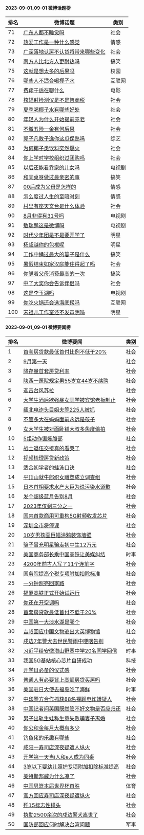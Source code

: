 #### 2023-09-01_09-01  微博话题榜

| 排名 | 微博话题 | 类别 |
| --- | --- | --- |
| 71 | [广东人都不睡觉吗](https://s.weibo.com/weibo?q=%23%E5%B9%BF%E4%B8%9C%E4%BA%BA%E9%83%BD%E4%B8%8D%E7%9D%A1%E8%A7%89%E5%90%97%23) | 社会|1 |
| 72 | [热爱工作是一种什么感觉](https://s.weibo.com/weibo?q=%23%E7%83%AD%E7%88%B1%E5%B7%A5%E4%BD%9C%E6%98%AF%E4%B8%80%E7%A7%8D%E4%BB%80%E4%B9%88%E6%84%9F%E8%A7%89%23) | 情感|5 |
| 73 | [广深落地认房不认贷将带来哪些变化](https://s.weibo.com/weibo?q=%23%E5%B9%BF%E6%B7%B1%E8%90%BD%E5%9C%B0%E8%AE%A4%E6%88%BF%E4%B8%8D%E8%AE%A4%E8%B4%B7%E5%B0%86%E5%B8%A6%E6%9D%A5%E5%93%AA%E4%BA%9B%E5%8F%98%E5%8C%96%23) | 社会|1 |
| 74 | [南方人比北方人更耐热吗](https://s.weibo.com/weibo?q=%23%E5%8D%97%E6%96%B9%E4%BA%BA%E6%AF%94%E5%8C%97%E6%96%B9%E4%BA%BA%E6%9B%B4%E8%80%90%E7%83%AD%E5%90%97%23) | 搞笑|140 |
| 75 | [这就是想太多的后果吗](https://s.weibo.com/weibo?q=%23%E8%BF%99%E5%B0%B1%E6%98%AF%E6%83%B3%E5%A4%AA%E5%A4%9A%E7%9A%84%E5%90%8E%E6%9E%9C%E5%90%97%23) | 校园|514 |
| 76 | [哪些人不适合喝椰子水](https://s.weibo.com/weibo?q=%23%E5%93%AA%E4%BA%9B%E4%BA%BA%E4%B8%8D%E9%80%82%E5%90%88%E5%96%9D%E6%A4%B0%E5%AD%90%E6%B0%B4%23) | 互联网|138 |
| 77 | [费翔于适在聊什么](https://s.weibo.com/weibo?q=%23%E8%B4%B9%E7%BF%94%E4%BA%8E%E9%80%82%E5%9C%A8%E8%81%8A%E4%BB%80%E4%B9%88%23) | 电影|100 |
| 78 | [核辐射检测仪是不是智商税](https://s.weibo.com/weibo?q=%23%E6%A0%B8%E8%BE%90%E5%B0%84%E6%A3%80%E6%B5%8B%E4%BB%AA%E6%98%AF%E4%B8%8D%E6%98%AF%E6%99%BA%E5%95%86%E7%A8%8E%23) | 社会|1 |
| 79 | [夏季喝椰子水有哪些好处](https://s.weibo.com/weibo?q=%23%E5%A4%8F%E5%AD%A3%E5%96%9D%E6%A4%B0%E5%AD%90%E6%B0%B4%E6%9C%89%E5%93%AA%E4%BA%9B%E5%A5%BD%E5%A4%84%23) | 社会|1 |
| 80 | [年轻人为什么开始提前养老](https://s.weibo.com/weibo?q=%23%E5%B9%B4%E8%BD%BB%E4%BA%BA%E4%B8%BA%E4%BB%80%E4%B9%88%E5%BC%80%E5%A7%8B%E6%8F%90%E5%89%8D%E5%85%BB%E8%80%81%23) | 社会|1 |
| 81 | [不缴五险一金有何后果](https://s.weibo.com/weibo?q=%23%E4%B8%8D%E7%BC%B4%E4%BA%94%E9%99%A9%E4%B8%80%E9%87%91%E6%9C%89%E4%BD%95%E5%90%8E%E6%9E%9C%23) | 社会|1 |
| 82 | [郭子凡敖子逸你这瓜保熟吗](https://s.weibo.com/weibo?q=%23%E9%83%AD%E5%AD%90%E5%87%A1%E6%95%96%E5%AD%90%E9%80%B8%E4%BD%A0%E8%BF%99%E7%93%9C%E4%BF%9D%E7%86%9F%E5%90%97%23) | 综艺|102 |
| 83 | [为何椰子类饮料突然爆火](https://s.weibo.com/weibo?q=%23%E4%B8%BA%E4%BD%95%E6%A4%B0%E5%AD%90%E7%B1%BB%E9%A5%AE%E6%96%99%E7%AA%81%E7%84%B6%E7%88%86%E7%81%AB%23) | 社会|1 |
| 84 | [你上学时学校组织过团购吗](https://s.weibo.com/weibo?q=%23%E4%BD%A0%E4%B8%8A%E5%AD%A6%E6%97%B6%E5%AD%A6%E6%A0%A1%E7%BB%84%E7%BB%87%E8%BF%87%E5%9B%A2%E8%B4%AD%E5%90%97%23) | 社会|1 |
| 85 | [以后还能看乔家的儿女吗](https://s.weibo.com/weibo?q=%23%E4%BB%A5%E5%90%8E%E8%BF%98%E8%83%BD%E7%9C%8B%E4%B9%94%E5%AE%B6%E7%9A%84%E5%84%BF%E5%A5%B3%E5%90%97%23) | 电视剧|101 |
| 86 | [和同桌呀做过最亲密的事](https://s.weibo.com/weibo?q=%23%E5%92%8C%E5%90%8C%E6%A1%8C%E5%91%80%E5%81%9A%E8%BF%87%E6%9C%80%E4%BA%B2%E5%AF%86%E7%9A%84%E4%BA%8B%23) | 搞笑|140 |
| 87 | [00后成为父母是怎样的](https://s.weibo.com/weibo?q=%2300%E5%90%8E%E6%88%90%E4%B8%BA%E7%88%B6%E6%AF%8D%E6%98%AF%E6%80%8E%E6%A0%B7%E7%9A%84%23) | 情感|5 |
| 88 | [怎么度过人生的至暗时刻](https://s.weibo.com/weibo?q=%23%E6%80%8E%E4%B9%88%E5%BA%A6%E8%BF%87%E4%BA%BA%E7%94%9F%E7%9A%84%E8%87%B3%E6%9A%97%E6%97%B6%E5%88%BB%23) | 情感|5 |
| 89 | [村里有座天文台是什么体验](https://s.weibo.com/weibo?q=%23%E6%9D%91%E9%87%8C%E6%9C%89%E5%BA%A7%E5%A4%A9%E6%96%87%E5%8F%B0%E6%98%AF%E4%BB%80%E4%B9%88%E4%BD%93%E9%AA%8C%23) | 社会|1 |
| 90 | [8月非得有31号吗](https://s.weibo.com/weibo?q=%238%E6%9C%88%E9%9D%9E%E5%BE%97%E6%9C%8931%E5%8F%B7%E5%90%97%23) | 电视剧|101-国产剧|101021 |
| 91 | [敖瑞鹏这是微博吗](https://s.weibo.com/weibo?q=%23%E6%95%96%E7%91%9E%E9%B9%8F%E8%BF%99%E6%98%AF%E5%BE%AE%E5%8D%9A%E5%90%97%23) | 电视剧|101 |
| 92 | [时代少年团是不是要开学了](https://s.weibo.com/weibo?q=%23%E6%97%B6%E4%BB%A3%E5%B0%91%E5%B9%B4%E5%9B%A2%E6%98%AF%E4%B8%8D%E6%98%AF%E8%A6%81%E5%BC%80%E5%AD%A6%E4%BA%86%23) | 明星|2 |
| 93 | [杨超越你的包袱呢](https://s.weibo.com/weibo?q=%23%E6%9D%A8%E8%B6%85%E8%B6%8A%E4%BD%A0%E7%9A%84%E5%8C%85%E8%A2%B1%E5%91%A2%23) | 明星|2 |
| 94 | [工作中捅过最大的篓子是什么](https://s.weibo.com/weibo?q=%23%E5%B7%A5%E4%BD%9C%E4%B8%AD%E6%8D%85%E8%BF%87%E6%9C%80%E5%A4%A7%E7%9A%84%E7%AF%93%E5%AD%90%E6%98%AF%E4%BB%80%E4%B9%88%23) | 搞笑|140 |
| 95 | [暑假结束如家汉庭能住得起了吗](https://s.weibo.com/weibo?q=%23%E6%9A%91%E5%81%87%E7%BB%93%E6%9D%9F%E5%A6%82%E5%AE%B6%E6%B1%89%E5%BA%AD%E8%83%BD%E4%BD%8F%E5%BE%97%E8%B5%B7%E4%BA%86%E5%90%97%23) | 社会|1 |
| 96 | [你瞒着父母消费最高的一次](https://s.weibo.com/weibo?q=%23%E4%BD%A0%E7%9E%92%E7%9D%80%E7%88%B6%E6%AF%8D%E6%B6%88%E8%B4%B9%E6%9C%80%E9%AB%98%E7%9A%84%E4%B8%80%E6%AC%A1%23) | 搞笑|140 |
| 97 | [中了大奖你会告诉伴侣吗](https://s.weibo.com/weibo?q=%23%E4%B8%AD%E4%BA%86%E5%A4%A7%E5%A5%96%E4%BD%A0%E4%BC%9A%E5%91%8A%E8%AF%89%E4%BC%B4%E4%BE%A3%E5%90%97%23) | 社会|1 |
| 98 | [这是李玉湖吗](https://s.weibo.com/weibo?q=%23%E8%BF%99%E6%98%AF%E6%9D%8E%E7%8E%89%E6%B9%96%E5%90%97%23) | 电视剧|101-国产剧|101021 |
| 99 | [你吃火锅还会选海底捞吗](https://s.weibo.com/weibo?q=%23%E4%BD%A0%E5%90%83%E7%81%AB%E9%94%85%E8%BF%98%E4%BC%9A%E9%80%89%E6%B5%B7%E5%BA%95%E6%8D%9E%E5%90%97%23) | 互联网|138 |
| 100 | [宋祖儿工作室还不发声明吗](https://s.weibo.com/weibo?q=%23%E5%AE%8B%E7%A5%96%E5%84%BF%E5%B7%A5%E4%BD%9C%E5%AE%A4%E8%BF%98%E4%B8%8D%E5%8F%91%E5%A3%B0%E6%98%8E%E5%90%97%23) | 明星|2 |
#### 2023-09-01_09-01  微博要闻榜

| 排名 | 微博要闻 | 类别 |
| --- | --- | --- |
| 1 | [首套房贷款最低首付比例不低于20%](https://s.weibo.com/weibo?q=%23%E9%A6%96%E5%A5%97%E6%88%BF%E8%B4%B7%E6%AC%BE%E6%9C%80%E4%BD%8E%E9%A6%96%E4%BB%98%E6%AF%94%E4%BE%8B%E4%B8%8D%E4%BD%8E%E4%BA%8E20%25%23) | 社会|1 |
| 2 | [9月第一天](https://s.weibo.com/weibo?q=%239%E6%9C%88%E7%AC%AC%E4%B8%80%E5%A4%A9%23) | 社会|1 |
| 3 | [降存量首套房贷利率](https://s.weibo.com/weibo?q=%23%E9%99%8D%E5%AD%98%E9%87%8F%E9%A6%96%E5%A5%97%E6%88%BF%E8%B4%B7%E5%88%A9%E7%8E%87%23) | 社会|1 |
| 4 | [陕西一医院规定男55岁女44岁不续聘](https://s.weibo.com/weibo?q=%23%E9%99%95%E8%A5%BF%E4%B8%80%E5%8C%BB%E9%99%A2%E8%A7%84%E5%AE%9A%E7%94%B755%E5%B2%81%E5%A5%B344%E5%B2%81%E4%B8%8D%E7%BB%AD%E8%81%98%23) | 社会|1 |
| 5 | [迎击台风苏拉](https://s.weibo.com/weibo?q=%23%E8%BF%8E%E5%87%BB%E5%8F%B0%E9%A3%8E%E8%8B%8F%E6%8B%89%23) | 社会|1 |
| 6 | [大学生酒后欲强暴女同学被宾馆老板制止](https://s.weibo.com/weibo?q=%23%E5%A4%A7%E5%AD%A6%E7%94%9F%E9%85%92%E5%90%8E%E6%AC%B2%E5%BC%BA%E6%9A%B4%E5%A5%B3%E5%90%8C%E5%AD%A6%E8%A2%AB%E5%AE%BE%E9%A6%86%E8%80%81%E6%9D%BF%E5%88%B6%E6%AD%A2%23) | 社会|1 |
| 7 | [缅北电诈头目姐夫等225人被抓](https://s.weibo.com/weibo?q=%23%E7%BC%85%E5%8C%97%E7%94%B5%E8%AF%88%E5%A4%B4%E7%9B%AE%E5%A7%90%E5%A4%AB%E7%AD%89225%E4%BA%BA%E8%A2%AB%E6%8A%93%23) | 社会|1 |
| 8 | [不管多大在妈妈面前永远是孩子](https://s.weibo.com/weibo?q=%23%E4%B8%8D%E7%AE%A1%E5%A4%9A%E5%A4%A7%E5%9C%A8%E5%A6%88%E5%A6%88%E9%9D%A2%E5%89%8D%E6%B0%B8%E8%BF%9C%E6%98%AF%E5%AD%A9%E5%AD%90%23) | 社会|1 |
| 9 | [女大学生被对面卧铺大叔多角度偷拍](https://s.weibo.com/weibo?q=%23%E5%A5%B3%E5%A4%A7%E5%AD%A6%E7%94%9F%E8%A2%AB%E5%AF%B9%E9%9D%A2%E5%8D%A7%E9%93%BA%E5%A4%A7%E5%8F%94%E5%A4%9A%E8%A7%92%E5%BA%A6%E5%81%B7%E6%8B%8D%23) | 社会|1 |
| 10 | [5组动作锻炼腹部](https://s.weibo.com/weibo?q=%235%E7%BB%84%E5%8A%A8%E4%BD%9C%E9%94%BB%E7%82%BC%E8%85%B9%E9%83%A8%23) | 社会|1 |
| 11 | [战士退伍交接真的看哭了](https://s.weibo.com/weibo?q=%23%E6%88%98%E5%A3%AB%E9%80%80%E4%BC%8D%E4%BA%A4%E6%8E%A5%E7%9C%9F%E7%9A%84%E7%9C%8B%E5%93%AD%E4%BA%86%23) | 社会|1 |
| 12 | [视频梳理房贷新政策](https://s.weibo.com/weibo?q=%23%E8%A7%86%E9%A2%91%E6%A2%B3%E7%90%86%E6%88%BF%E8%B4%B7%E6%96%B0%E6%94%BF%E7%AD%96%23) | 社会|1 |
| 13 | [适合初学者的蛙泳口诀](https://s.weibo.com/weibo?q=%23%E9%80%82%E5%90%88%E5%88%9D%E5%AD%A6%E8%80%85%E7%9A%84%E8%9B%99%E6%B3%B3%E5%8F%A3%E8%AF%80%23) | 社会|1 |
| 14 | [平顶山就牛郎织女雕塑成立调查组](https://s.weibo.com/weibo?q=%23%E5%B9%B3%E9%A1%B6%E5%B1%B1%E5%B0%B1%E7%89%9B%E9%83%8E%E7%BB%87%E5%A5%B3%E9%9B%95%E5%A1%91%E6%88%90%E7%AB%8B%E8%B0%83%E6%9F%A5%E7%BB%84%23) | 社会|1 |
| 15 | [日本首相要求水产大臣为说污染水道歉](https://s.weibo.com/weibo?q=%23%E6%97%A5%E6%9C%AC%E9%A6%96%E7%9B%B8%E8%A6%81%E6%B1%82%E6%B0%B4%E4%BA%A7%E5%A4%A7%E8%87%A3%E4%B8%BA%E8%AF%B4%E6%B1%A1%E6%9F%93%E6%B0%B4%E9%81%93%E6%AD%89%23) | 社会|1 |
| 16 | [发个超级蓝月告别8月](https://s.weibo.com/weibo?q=%23%E5%8F%91%E4%B8%AA%E8%B6%85%E7%BA%A7%E8%93%9D%E6%9C%88%E5%91%8A%E5%88%AB8%E6%9C%88%23) | 社会|1 |
| 17 | [2023年仅剩三分之一](https://s.weibo.com/weibo?q=%232023%E5%B9%B4%E4%BB%85%E5%89%A9%E4%B8%89%E5%88%86%E4%B9%8B%E4%B8%80%23) | 社会|1 |
| 18 | [国内首款商用可重构5G射频收发芯片](https://s.weibo.com/weibo?q=%23%E5%9B%BD%E5%86%85%E9%A6%96%E6%AC%BE%E5%95%86%E7%94%A8%E5%8F%AF%E9%87%8D%E6%9E%845G%E5%B0%84%E9%A2%91%E6%94%B6%E5%8F%91%E8%8A%AF%E7%89%87%23) | 社会|1 |
| 19 | [深圳全市将停课](https://s.weibo.com/weibo?q=%23%E6%B7%B1%E5%9C%B3%E5%85%A8%E5%B8%82%E5%B0%86%E5%81%9C%E8%AF%BE%23) | 社会|1 |
| 20 | [10岁男孩画巨幅涂鸦装饰墙壁](https://s.weibo.com/weibo?q=%2310%E5%B2%81%E7%94%B7%E5%AD%A9%E7%94%BB%E5%B7%A8%E5%B9%85%E6%B6%82%E9%B8%A6%E8%A3%85%E9%A5%B0%E5%A2%99%E5%A3%81%23) | 社会|1 |
| 21 | [骗子冒充明星骗走初中生12万元](https://s.weibo.com/weibo?q=%23%E9%AA%97%E5%AD%90%E5%86%92%E5%85%85%E6%98%8E%E6%98%9F%E9%AA%97%E8%B5%B0%E5%88%9D%E4%B8%AD%E7%94%9F12%E4%B8%87%E5%85%83%23) | 社会|1 |
| 22 | [美国商务部长乘中国高铁让美媒纠结](https://s.weibo.com/weibo?q=%23%E7%BE%8E%E5%9B%BD%E5%95%86%E5%8A%A1%E9%83%A8%E9%95%BF%E4%B9%98%E4%B8%AD%E5%9B%BD%E9%AB%98%E9%93%81%E8%AE%A9%E7%BE%8E%E5%AA%92%E7%BA%A0%E7%BB%93%23) | 时事|500 |
| 23 | [4200年前古人写了11个连笔字](https://s.weibo.com/weibo?q=%234200%E5%B9%B4%E5%89%8D%E5%8F%A4%E4%BA%BA%E5%86%99%E4%BA%8611%E4%B8%AA%E8%BF%9E%E7%AC%94%E5%AD%97%23) | 社会|1 |
| 24 | [国务院提高个税专项附加扣除标准](https://s.weibo.com/weibo?q=%23%E5%9B%BD%E5%8A%A1%E9%99%A2%E6%8F%90%E9%AB%98%E4%B8%AA%E7%A8%8E%E4%B8%93%E9%A1%B9%E9%99%84%E5%8A%A0%E6%89%A3%E9%99%A4%E6%A0%87%E5%87%86%23) | 社会|1 |
| 25 | [一分钟照亮回家路](https://s.weibo.com/weibo?q=%23%E4%B8%80%E5%88%86%E9%92%9F%E7%85%A7%E4%BA%AE%E5%9B%9E%E5%AE%B6%E8%B7%AF%23) | 社会|1 |
| 26 | [福厦高铁正式开始试运行](https://s.weibo.com/weibo?q=%23%E7%A6%8F%E5%8E%A6%E9%AB%98%E9%93%81%E6%AD%A3%E5%BC%8F%E5%BC%80%E5%A7%8B%E8%AF%95%E8%BF%90%E8%A1%8C%23) | 社会|1 |
| 27 | [你还在开空调吗](https://s.weibo.com/weibo?q=%23%E4%BD%A0%E8%BF%98%E5%9C%A8%E5%BC%80%E7%A9%BA%E8%B0%83%E5%90%97%23) | 社会|1 |
| 28 | [首套房贷款最低首付不低于20%](https://s.weibo.com/weibo?q=%23%E9%A6%96%E5%A5%97%E6%88%BF%E8%B4%B7%E6%AC%BE%E6%9C%80%E4%BD%8E%E9%A6%96%E4%BB%98%E4%B8%8D%E4%BD%8E%E4%BA%8E20%25%23) | 社会|1 |
| 29 | [中国第一大淡水湖是哪个](https://s.weibo.com/weibo?q=%23%E4%B8%AD%E5%9B%BD%E7%AC%AC%E4%B8%80%E5%A4%A7%E6%B7%A1%E6%B0%B4%E6%B9%96%E6%98%AF%E5%93%AA%E4%B8%AA%23) | 社会|1 |
| 30 | [吉叔回应中国文物逃出大英博物馆](https://s.weibo.com/weibo?q=%23%E5%90%89%E5%8F%94%E5%9B%9E%E5%BA%94%E4%B8%AD%E5%9B%BD%E6%96%87%E7%89%A9%E9%80%83%E5%87%BA%E5%A4%A7%E8%8B%B1%E5%8D%9A%E7%89%A9%E9%A6%86%23) | 社会|1 |
| 31 | [戍边7年警犬去世民警雨中哽咽告别](https://s.weibo.com/weibo?q=%23%E6%88%8D%E8%BE%B97%E5%B9%B4%E8%AD%A6%E7%8A%AC%E5%8E%BB%E4%B8%96%E6%B0%91%E8%AD%A6%E9%9B%A8%E4%B8%AD%E5%93%BD%E5%92%BD%E5%91%8A%E5%88%AB%23) | 社会|1 |
| 32 | [习近平给安徽潜山野寨中学20名同学回信](https://s.weibo.com/weibo?q=%23%E4%B9%A0%E8%BF%91%E5%B9%B3%E7%BB%99%E5%AE%89%E5%BE%BD%E6%BD%9C%E5%B1%B1%E9%87%8E%E5%AF%A8%E4%B8%AD%E5%AD%A620%E5%90%8D%E5%90%8C%E5%AD%A6%E5%9B%9E%E4%BF%A1%23) | 时事|500 |
| 33 | [我国5G基站核心芯片自研成功](https://s.weibo.com/weibo?q=%23%E6%88%91%E5%9B%BD5G%E5%9F%BA%E7%AB%99%E6%A0%B8%E5%BF%83%E8%8A%AF%E7%89%87%E8%87%AA%E7%A0%94%E6%88%90%E5%8A%9F%23) | 科技|507 |
| 34 | [开学日必备的仪式感](https://s.weibo.com/weibo?q=%23%E5%BC%80%E5%AD%A6%E6%97%A5%E5%BF%85%E5%A4%87%E7%9A%84%E4%BB%AA%E5%BC%8F%E6%84%9F%23) | 社会|1 |
| 35 | [普通人有必要背上高额房贷买房吗](https://s.weibo.com/weibo?q=%23%E6%99%AE%E9%80%9A%E4%BA%BA%E6%9C%89%E5%BF%85%E8%A6%81%E8%83%8C%E4%B8%8A%E9%AB%98%E9%A2%9D%E6%88%BF%E8%B4%B7%E4%B9%B0%E6%88%BF%E5%90%97%23) | 社会|1 |
| 36 | [美国驻日大使去福岛吃了海鲜](https://s.weibo.com/weibo?q=%23%E7%BE%8E%E5%9B%BD%E9%A9%BB%E6%97%A5%E5%A4%A7%E4%BD%BF%E5%8E%BB%E7%A6%8F%E5%B2%9B%E5%90%83%E4%BA%86%E6%B5%B7%E9%B2%9C%23) | 时事|500 |
| 37 | [中印警方合作抓获88名裸聊电诈嫌疑人](https://s.weibo.com/weibo?q=%23%E4%B8%AD%E5%8D%B0%E8%AD%A6%E6%96%B9%E5%90%88%E4%BD%9C%E6%8A%93%E8%8E%B788%E5%90%8D%E8%A3%B8%E8%81%8A%E7%94%B5%E8%AF%88%E5%AB%8C%E7%96%91%E4%BA%BA%23) | 社会|1 |
| 38 | [中国记者问英国既然管不好文物是否应归还](https://s.weibo.com/weibo?q=%23%E4%B8%AD%E5%9B%BD%E8%AE%B0%E8%80%85%E9%97%AE%E8%8B%B1%E5%9B%BD%E6%97%A2%E7%84%B6%E7%AE%A1%E4%B8%8D%E5%A5%BD%E6%96%87%E7%89%A9%E6%98%AF%E5%90%A6%E5%BA%94%E5%BD%92%E8%BF%98%23) | 社会|1 |
| 39 | [男子出轨生娃称生意失败骗妻子离婚](https://s.weibo.com/weibo?q=%23%E7%94%B7%E5%AD%90%E5%87%BA%E8%BD%A8%E7%94%9F%E5%A8%83%E7%A7%B0%E7%94%9F%E6%84%8F%E5%A4%B1%E8%B4%A5%E9%AA%97%E5%A6%BB%E5%AD%90%E7%A6%BB%E5%A9%9A%23) | 社会|1 |
| 40 | [你公积金每月大概有多少](https://s.weibo.com/weibo?q=%23%E4%BD%A0%E5%85%AC%E7%A7%AF%E9%87%91%E6%AF%8F%E6%9C%88%E5%A4%A7%E6%A6%82%E6%9C%89%E5%A4%9A%E5%B0%91%23) | 社会|1 |
| 41 | [钓鱼佬的乐趣有哪些](https://s.weibo.com/weibo?q=%23%E9%92%93%E9%B1%BC%E4%BD%AC%E7%9A%84%E4%B9%90%E8%B6%A3%E6%9C%89%E5%93%AA%E4%BA%9B%23) | 社会|1 |
| 42 | [咸阳一寿司店深夜疑遭人纵火](https://s.weibo.com/weibo?q=%23%E5%92%B8%E9%98%B3%E4%B8%80%E5%AF%BF%E5%8F%B8%E5%BA%97%E6%B7%B1%E5%A4%9C%E7%96%91%E9%81%AD%E4%BA%BA%E7%BA%B5%E7%81%AB%23) | 社会|1 |
| 43 | [开学第一天当i人和e人成为同桌](https://s.weibo.com/weibo?q=%23%E5%BC%80%E5%AD%A6%E7%AC%AC%E4%B8%80%E5%A4%A9%E5%BD%93i%E4%BA%BA%E5%92%8Ce%E4%BA%BA%E6%88%90%E4%B8%BA%E5%90%8C%E6%A1%8C%23) | 社会|1 |
| 44 | [3岁以下婴幼儿照护专项附加扣除标准提高](https://s.weibo.com/weibo?q=%233%E5%B2%81%E4%BB%A5%E4%B8%8B%E5%A9%B4%E5%B9%BC%E5%84%BF%E7%85%A7%E6%8A%A4%E4%B8%93%E9%A1%B9%E9%99%84%E5%8A%A0%E6%89%A3%E9%99%A4%E6%A0%87%E5%87%86%E6%8F%90%E9%AB%98%23) | 社会|1 |
| 45 | [美特斯邦威为什么凉了](https://s.weibo.com/weibo?q=%23%E7%BE%8E%E7%89%B9%E6%96%AF%E9%82%A6%E5%A8%81%E4%B8%BA%E4%BB%80%E4%B9%88%E5%87%89%E4%BA%86%23) | 社会|1 |
| 46 | [中国男篮本届世界杯首胜](https://s.weibo.com/weibo?q=%23%E4%B8%AD%E5%9B%BD%E7%94%B7%E7%AF%AE%E6%9C%AC%E5%B1%8A%E4%B8%96%E7%95%8C%E6%9D%AF%E9%A6%96%E8%83%9C%23) | 体育|98 |
| 47 | [官方回应寿司店深夜疑遭纵火](https://s.weibo.com/weibo?q=%23%E5%AE%98%E6%96%B9%E5%9B%9E%E5%BA%94%E5%AF%BF%E5%8F%B8%E5%BA%97%E6%B7%B1%E5%A4%9C%E7%96%91%E9%81%AD%E7%BA%B5%E7%81%AB%23) | 社会|1 |
| 48 | [歼15标志性镜头](https://s.weibo.com/weibo?q=%23%E6%AD%BC15%E6%A0%87%E5%BF%97%E6%80%A7%E9%95%9C%E5%A4%B4%23) | 社会|1 |
| 49 | [执勤2500余次的戍边警犬离世了](https://s.weibo.com/weibo?q=%23%E6%89%A7%E5%8B%A42500%E4%BD%99%E6%AC%A1%E7%9A%84%E6%88%8D%E8%BE%B9%E8%AD%A6%E7%8A%AC%E7%A6%BB%E4%B8%96%E4%BA%86%23) | 社会|1 |
| 50 | [国防部回应何时解决台湾问题](https://s.weibo.com/weibo?q=%23%E5%9B%BD%E9%98%B2%E9%83%A8%E5%9B%9E%E5%BA%94%E4%BD%95%E6%97%B6%E8%A7%A3%E5%86%B3%E5%8F%B0%E6%B9%BE%E9%97%AE%E9%A2%98%23) | 军事|144 |
